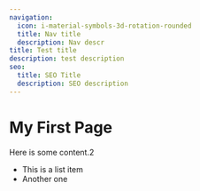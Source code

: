 ```yaml
---
navigation:
  icon: i-material-symbols-3d-rotation-rounded
  title: Nav title
  description: Nav descr
title: Test title
description: test description
seo:
  title: SEO Title
  description: SEO description
---
```


# My First Page

Here is some content.2

- This is a list item
- Another one
